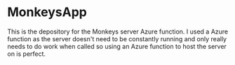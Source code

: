 # MonkeysApp
This is the depository for the Monkeys server Azure function. I used a Azure function as the server doesn't need to be constantly running and only really needs to do work when called so using an Azure function to host the server on is perfect.
